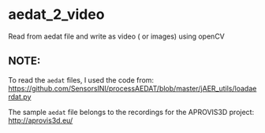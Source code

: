# aedat_2_video
Read from aedat file and write as video ( or images) using openCV

## NOTE:
To read the `aedat` files, I used the code from:
https://github.com/SensorsINI/processAEDAT/blob/master/jAER_utils/loadaerdat.py

The sample `aedat` file belongs to the recordings for the APROVIS3D project: http://aprovis3d.eu/
